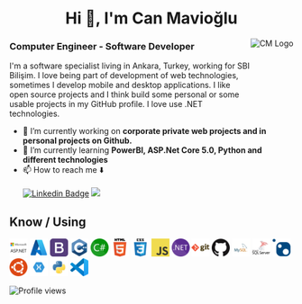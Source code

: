 <h1 align="center">Hi 👋, I'm Can Mavioğlu</h1>
<a target="_blank"><img align="right" alt="CM Logo" src="https://i.imgur.com/optk0YM.png" height="120" style="max-width:100%;"></a>
<h3 align="left">Computer Engineer - Software Developer</h3>

<span>I'm a software specialist living in Ankara, Turkey, working for SBI Bilişim. I love being part of development of web technologies, sometimes I develop mobile and desktop applications. I like open source projects and I think build some personal or some usable projects in my GitHub profile. I love use .NET technologies.</span>

- 🔭 I’m currently working on **corporate private web projects and in personal projects on Github.**
- 🌱 I’m currently learning **PowerBI, ASP.Net Core 5.0, Python and different technologies**
- 📫 How to reach me ⬇️ <br/><br/> [![Linkedin Badge](https://img.shields.io/badge/can&#8259;mavioğlu-blue?style=flat&logo=Linkedin&logoColor=white&link=https://tr.linkedin.com/in/can-mavioğlu/)](https://tr.linkedin.com/in/can-mavioğlu) <a href="https://twitter.com/intent/follow?screen_name=can_mavioglu&tw_p=followbutton"><img src="https://img.shields.io/twitter/follow/can_mavioglu?label=%40can_mavioglu&style=social"></a>

<h2><a id="user-content--know--using" class="anchor" aria-hidden="true" href="#-know--using"></a>Know / Using</h2>
<p><a target="_blank" rel="noopener noreferrer" href="https://github.com/github/explore/blob/main/topics/aspnet/aspnet.png?raw=true"><img src="https://github.com/github/explore/raw/main/topics/aspnet/aspnet.png?raw=true" height="32" style="max-width:100%;"></a> <a target="_blank" rel="noopener noreferrer" href="https://github.com/github/explore/blob/main/topics/azure/azure.png?raw=true"><img src="https://github.com/github/explore/raw/main/topics/azure/azure.png?raw=true" height="32" style="max-width:100%;"></a> <a target="_blank" rel="noopener noreferrer" href="https://github.com/github/explore/blob/main/topics/bootstrap/bootstrap.png?raw=true"><img src="https://github.com/github/explore/raw/main/topics/bootstrap/bootstrap.png?raw=true" height="32" style="max-width:100%;"></a> <a target="_blank" rel="noopener noreferrer" href="https://github.com/github/explore/blob/main/topics/cpp/cpp.png?raw=true"><img src="https://github.com/github/explore/raw/main/topics/cpp/cpp.png?raw=true" height="32" style="max-width:100%;"></a> <a target="_blank" rel="noopener noreferrer" href="https://github.com/github/explore/blob/main/topics/csharp/csharp.png?raw=true"><img src="https://github.com/github/explore/raw/main/topics/csharp/csharp.png?raw=true" height="32" style="max-width:100%;"></a> <a target="_blank" rel="noopener noreferrer" href="https://github.com/github/explore/blob/main/topics/html/html.png?raw=true"><img src="https://github.com/github/explore/raw/main/topics/html/html.png?raw=true" height="32" style="max-width:100%;"></a> <a target="_blank" rel="noopener noreferrer" href="https://github.com/github/explore/blob/main/topics/css/css.png?raw=true"><img src="https://github.com/github/explore/raw/main/topics/css/css.png?raw=true" height="32" style="max-width:100%;"></a> <a target="_blank" rel="noopener noreferrer" href="https://github.com/github/explore/blob/main/topics/javascript/javascript.png?raw=true"><img src="https://github.com/github/explore/raw/main/topics/javascript/javascript.png?raw=true" height="32" style="max-width:100%;"></a> <a target="_blank" rel="noopener noreferrer" href="https://github.com/github/explore/blob/main/topics/dotnet/dotnet.png?raw=true"><img src="https://github.com/github/explore/raw/main/topics/dotnet/dotnet.png?raw=true" height="32" style="max-width:100%;"></a> <a target="_blank" rel="noopener noreferrer" href="https://github.com/github/explore/blob/main/topics/git/git.png?raw=true"><img src="https://github.com/github/explore/raw/main/topics/git/git.png?raw=true" height="32" style="max-width:100%;"></a> <a target="_blank" rel="noopener noreferrer" href="https://github.com/github/explore/blob/main/topics/github/github.png?raw=true"><img src="https://github.com/github/explore/raw/main/topics/github/github.png?raw=true" height="32" style="max-width:100%;"></a> <a target="_blank" rel="noopener noreferrer" href="https://github.com/github/explore/blob/main/topics/mysql/mysql.png?raw=true"><img src="https://github.com/github/explore/raw/main/topics/mysql/mysql.png?raw=true" height="32" style="max-width:100%;"></a> <a target="_blank" rel="noopener noreferrer" href="https://github.com/github/explore/blob/main/topics/sql-server/sql-server.png?raw=true"><img src="https://github.com/github/explore/raw/main/topics/sql-server/sql-server.png?raw=true" height="32" style="max-width:100%;"></a> <a target="_blank" rel="noopener noreferrer" href="https://github.com/github/explore/blob/main/topics/nuget/nuget.png?raw=true"><img src="https://github.com/github/explore/raw/main/topics/nuget/nuget.png?raw=true" height="32" style="max-width:100%;"></a> <a target="_blank" rel="noopener noreferrer" href="https://github.com/github/explore/blob/main/topics/ubuntu/ubuntu.png?raw=true"><img src="https://github.com/github/explore/raw/main/topics/ubuntu/ubuntu.png?raw=true" height="32" style="max-width:100%;"></a> <a target="_blank" rel="noopener noreferrer" href="https://github.com/github/explore/blob/main/topics/xamarin/xamarin.png?raw=true"><img src="https://github.com/github/explore/raw/main/topics/xamarin/xamarin.png?raw=true" height="32" style="max-width:100%;"></a> <a target="_blank" rel="noopener noreferrer" href="https://github.com/github/explore/blob/main/topics/python/python.png?raw=true"><img src="https://github.com/github/explore/raw/main/topics/python/python.png?raw=true" height="32" style="max-width:100%;"></a> <a target="_blank" rel="noopener noreferrer" href="https://github.com/github/explore/blob/main/topics/visual-studio-code/visual-studio-code.png?raw=true"><img src="https://github.com/github/explore/raw/main/topics/visual-studio-code/visual-studio-code.png?raw=true" height="32" style="max-width:100%;"></a></p>

![Profile views](https://gpvc.arturio.dev/canmavi)
